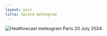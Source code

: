 ```yaml
---
layout: post
title: Second meteogram
---
```


![Heatforecast meteogram Paris 20 July 2024](https://heatforecast.github.io/images/paris_2024072000.png)

